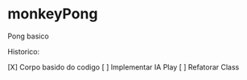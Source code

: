 # monkeyPong

   Pong basico


Historico:

  [X] Corpo basido do codigo
  [ ] Implementar IA Play
  [ ] Refatorar Class
  
